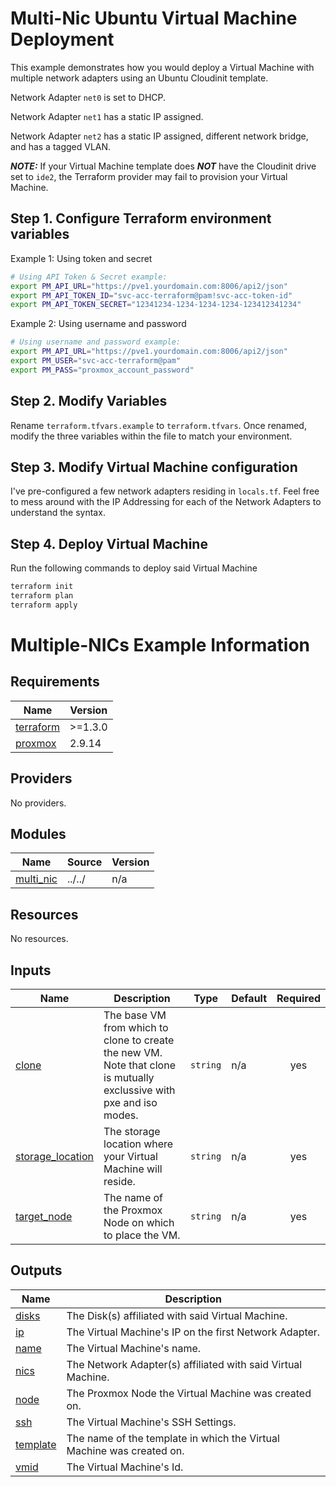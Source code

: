 # Multi-Nic Ubuntu Virtual Machine Deployment

This example demonstrates how you would deploy a Virtual Machine with multiple network adapters using an Ubuntu Cloudinit template.

Network Adapter `net0` is set to DHCP.

Network Adapter `net1` has a static IP assigned.

Network Adapter `net2` has a static IP assigned, different network bridge, and has a tagged VLAN.

***NOTE:*** If your Virtual Machine template does ***NOT*** have the Cloudinit drive set to `ide2`, the Terraform provider may fail to provision your Virtual Machine.

## Step 1. Configure Terraform environment variables

Example 1: Using token and secret
```bash
# Using API Token & Secret example:
export PM_API_URL="https://pve1.yourdomain.com:8006/api2/json"
export PM_API_TOKEN_ID="svc-acc-terraform@pam!svc-acc-token-id"
export PM_API_TOKEN_SECRET="12341234-1234-1234-1234-123412341234"
```

Example 2: Using username and password
```bash
# Using username and password example:
export PM_API_URL="https://pve1.yourdomain.com:8006/api2/json"
export PM_USER="svc-acc-terraform@pam"
export PM_PASS="proxmox_account_password"
```

## Step 2. Modify Variables

Rename `terraform.tfvars.example` to `terraform.tfvars`. Once renamed, modify the three variables within the file to match your environment. 

## Step 3. Modify Virtual Machine configuration

I've pre-configured a few network adapters residing in `locals.tf`. Feel free to mess around with the IP Addressing for each of the Network Adapters to understand the syntax. 

## Step 4. Deploy Virtual Machine

Run the following commands to deploy said Virtual Machine
```bash
terraform init
terraform plan
terraform apply
```

# Multiple-NICs Example Information

<!-- BEGINNING OF PRE-COMMIT-TERRAFORM DOCS HOOK -->
## Requirements

| Name | Version |
|------|---------|
| <a name="requirement_terraform"></a> [terraform](#requirement\_terraform) | >=1.3.0 |
| <a name="requirement_proxmox"></a> [proxmox](#requirement\_proxmox) | 2.9.14 |

## Providers

No providers.

## Modules

| Name | Source | Version |
|------|--------|---------|
| <a name="module_multi_nic"></a> [multi\_nic](#module\_multi\_nic) | ../../ | n/a |

## Resources

No resources.

## Inputs

| Name | Description | Type | Default | Required |
|------|-------------|------|---------|:--------:|
| <a name="input_clone"></a> [clone](#input\_clone) | The base VM from which to clone to create the new VM. Note that clone is mutually exclussive with pxe and iso modes. | `string` | n/a | yes |
| <a name="input_storage_location"></a> [storage\_location](#input\_storage\_location) | The storage location where your Virtual Machine will reside. | `string` | n/a | yes |
| <a name="input_target_node"></a> [target\_node](#input\_target\_node) | The name of the Proxmox Node on which to place the VM. | `string` | n/a | yes |

## Outputs

| Name | Description |
|------|-------------|
| <a name="output_disks"></a> [disks](#output\_disks) | The Disk(s) affiliated with said Virtual Machine. |
| <a name="output_ip"></a> [ip](#output\_ip) | The Virtual Machine's IP on the first Network Adapter. |
| <a name="output_name"></a> [name](#output\_name) | The Virtual Machine's name. |
| <a name="output_nics"></a> [nics](#output\_nics) | The Network Adapter(s) affiliated with said Virtual Machine. |
| <a name="output_node"></a> [node](#output\_node) | The Proxmox Node the Virtual Machine was created on. |
| <a name="output_ssh"></a> [ssh](#output\_ssh) | The Virtual Machine's SSH Settings. |
| <a name="output_template"></a> [template](#output\_template) | The name of the template in which the Virtual Machine was created on. |
| <a name="output_vmid"></a> [vmid](#output\_vmid) | The Virtual Machine's Id. |
<!-- END OF PRE-COMMIT-TERRAFORM DOCS HOOK -->
